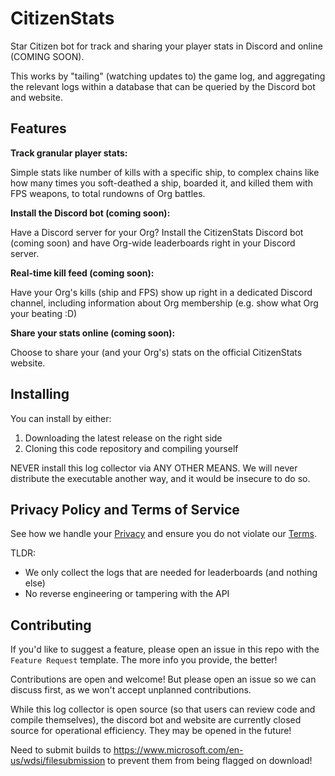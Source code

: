 # CitizenStats

Star Citizen bot for track and sharing your player stats in Discord and online (COMING SOON).

This works by "tailing" (watching updates to) the game log, and aggregating the relevant logs within a database that can be queried by the Discord bot and website.

## Features

**Track granular player stats:**

Simple stats like number of kills with a specific ship, to complex chains like how many times you soft-deathed a ship, boarded it, and killed them with FPS weapons, to total rundowns of Org battles.

**Install the Discord bot (coming soon):**

Have a Discord server for your Org? Install the CitizenStats Discord bot (coming soon) and have Org-wide leaderboards right in your Discord server.

**Real-time kill feed (coming soon):**

Have your Org's kills (ship and FPS) show up right in a dedicated Discord channel, including information about Org membership (e.g. show what Org your beating :D)

**Share your stats online (coming soon):**

Choose to share your (and your Org's) stats on the official CitizenStats website.

## Installing

You can install by either:

1. Downloading the latest release on the right side
2. Cloning this code repository and compiling yourself

NEVER install this log collector via ANY OTHER MEANS. We will never distribute the executable another way, and it would be insecure to do so.

## Privacy Policy and Terms of Service

See how we handle your [Privacy](PRIVACY.md) and ensure you do not violate our [Terms](TERMS.md).

TLDR:
- We only collect the logs that are needed for leaderboards (and nothing else)
- No reverse engineering or tampering with the API

## Contributing

If you'd like to suggest a feature, please open an issue in this repo with the `Feature Request` template. The more info you provide, the better!

Contributions are open and welcome! But please open an issue so we can discuss first, as we won't accept unplanned contributions.

While this log collector is open source (so that users can review code and compile themselves), the discord bot and website are currently closed source for operational efficiency. They may be opened in the future!

Need to submit builds to https://www.microsoft.com/en-us/wdsi/filesubmission to prevent them from being flagged on download!
